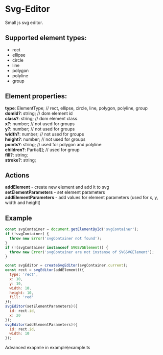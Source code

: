 # Svg-Editor
Small js svg editor.

## Supported element types:
* rect
* ellipse
* circle
* line
* polygon
* polyline
* group

## Element properties:
**type**: ElementType; // rect, ellipse, circle, line, polygon, polyline, group  
**domId?**: string; // dom element id  
**class?**: string; // dom element class  
**x?**: number; // not used for groups  
**y?**: number; // not used for groups  
**width?**: number; // not used for groups  
**height?**: number; // not used for groups  
**points?**: string; // used for polygon and polyline  
**children?**: Partial<Element>[]; // used for group  
**fill?**: string;  
**stroke?**: string;

## Actions
**addElement** - create new element and add it to svg  
**setElementParameters** - set element parameters  
**addElementParameters** - add values for element parameters (used for x, y, width and height)  

## Example
```javascript
const svgContainer = document.getElementById('svgContainer');
if (!svgContainer) {
  throw new Error('svgContainer not found');
}
if (!(svgContainer instanceof SVGSVGElement)) {
  throw new Error('svgContainer are not instanse of SVGSVGElement');
}

const svgEditor = createSvgEditor(svgContainer.current);
const rect = svgEditor(addElement)({
  type: 'rect',
  x: 10,
  y: 10,
  width: 10,
  height: 10,
  fill: 'red'
});
svgEditor(setElementParameters)({
  id: rect.id,
  x: 20
});
svgEditor(addElementParameters)({
  id: rect.id,
  width: 10
});
```
Advanced exapmle in example\example.ts
